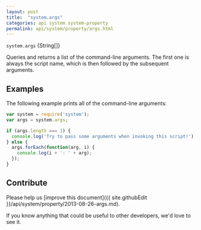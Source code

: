 ```yaml
---
layout: post
title:  "system.args"
categories: api system system-property
permalink: api/system/property/args.html
---
```


`system.args` {String[]}

Queries and returns a list of the command-line arguments.  The first one is always the script name, which is then followed by the subsequent arguments.

## Examples

The following example prints all of the command-line arguments:

```javascript
var system = require('system');
var args = system.args;

if (args.length === 1) {
  console.log('Try to pass some arguments when invoking this script!');
} else {
  args.forEach(function(arg, i) {
    console.log(i + ': ' + arg);
  });
}
```

## Contribute

Please help us [improve this document]({{ site.githubEdit }}/api/system/property/2013-08-26-args.md).

If you know anything that could be useful to other developers, we'd love to see it.


